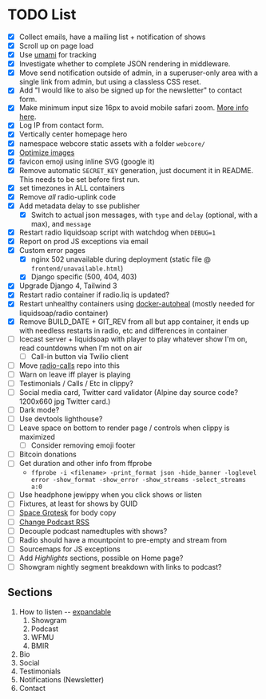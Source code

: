 # TODO List


* [x] Collect emails, have a mailing list + notification of shows
* [x] Scroll up on page load
* [x] Use [umami](https://github.com/mikecao/umami) for tracking
* [x] Investigate whether to complete JSON rendering in middleware.
* [x] Move send notification outside of admin, in a superuser-only area with a
    single link from admin, but using a classless CSS reset.
* [x] Add "I would like to also be signed up for the newsletter" to contact form.
* [x] Make minimum input size 16px to avoid mobile safari zoom.
    [More info here](https://stackoverflow.com/a/6394497).
* [x] Log IP from contact form.
* [x] Vertically center homepage hero
* [x] namespace webcore static assets with a folder `webcore/`
* [x] [Optimize images](https://imageoptim.com/mac)
* [x] favicon emoji using inline SVG (google it)
* [x] Remove automatic `SECRET_KEY` generation, just document it in README. This needs to be set before first run.
* [x] set timezones in ALL containers
* [x] Remove _all_ radio-uplink code
* [x] Add metadata delay to sse publisher
    - [x] Switch to actual json messages, with `type` and `delay` (optional, with a max), and `message`
* [x] Restart radio liquidsoap script with watchdog when `DEBUG=1`
* [x] Report on prod JS exceptions via email
* [x] Custom error pages
    - [x] nginx 502 unavailable during deployment (static file @ `frontend/unavailable.html`)
    - [x] Django specific (500, 404, 403)
* [x] Upgrade Django 4, Tailwind 3
* [x] Restart radio container if radio.liq is updated?
* [x] Restart unhealthy containers using [docker-autoheal](https://github.com/willfarrell/docker-autoheal)
      (mostly needed for liquidsoap/radio container)
* [x] Remove BUILD_DATE + GIT_REV from all but app container, it ends up with
    needless restarts in radio, etc and differences in container
* [ ] Icecast server + liquidsoap with player to play whatever show I'm on, read
      countdowns when I'm not on air
    - [ ] Call-in button via Twilio client
* [ ] Move [radio-calls](https://github.com/dtcooper/radio-calls) repo into this
* [ ] Warn on leave iff player is playing
* [ ] Testimonials / Calls / Etc in clippy?
* [ ] Social media card, Twitter card validator (Alpine day source code? 1200x660 jpg Twitter card.)
* [ ] Dark mode?
* [ ] Use devtools lighthouse?
* [ ] Leave space on bottom to render page / controls when clippy is maximized
    - [ ] Consider removing emoji footer
* [ ] Bitcoin donations
* [ ] Get duration and other info from ffprobe
    - `ffprobe -i <filename> -print_format json -hide_banner -loglevel error -show_format -show_error -show_streams -select_streams a:0`
* [ ] Use headphone jewippy when you click shows or listen
* [ ] Fixtures, at least for shows by GUID
* [ ] [Space Grotesk](https://fonts.google.com/specimen/Space+Grotesk) for body copy
* [ ] [Change Podcast RSS](https://castos.com/podcast-directories/)
* [ ] Decouple podcast namedtuples with shows?
* [ ] Radio should have a mountpoint to pre-empty and stream from
* [ ] Sourcemaps for JS exceptions
* [ ] Add _Highlights_ sections, possible on Home page?
* [ ] Showgram nightly segment breakdown with links to podcast?

## Sections

1.  How to listen -- [expandable](https://codepen.io/philw_/pen/GREJEgx)
    1. Showgram
    2. Podcast
    3. WFMU
    4. BMIR
2. Bio
3. Social
4. Testimonials
5. Notifications (Newsletter)
6. Contact
